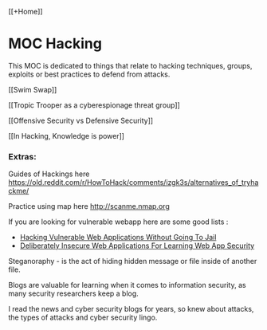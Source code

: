 [[+Home]]

# MOC Hacking
This MOC is dedicated to things that relate to hacking techniques, groups, exploits or best practices to defend from attacks.


[[Swim Swap]]


[[Tropic Trooper as a cyberespionage threat group]]


[[Offensive Security vs Defensive Security]]



[[In Hacking, Knowledge is power]]





### Extras:

Guides of Hackings here
https://old.reddit.com/r/HowToHack/comments/izgk3s/alternatives_of_tryhackme/


Practice using map here
http://scanme.nmap.org

If you are looking for vulnerable webapp here are some good lists :
-   [Hacking Vulnerable Web Applications Without Going To Jail](http://blog.taddong.com/2011/10/hacking-vulnerable-web-applications.html)
-   [Deliberately Insecure Web Applications For Learning Web App Security](http://www.irongeek.com/i.php?page=security/deliberately-insecure-web-applications-for-learning-web-app-security)


Steganoraphy - is the act of hiding hidden message or file inside of another file. 


Blogs are valuable for learning when it comes to information security, 
as many security researchers keep a blog.


I read the news and cyber security blogs for years, so knew about attacks, the types of attacks and cyber security lingo.